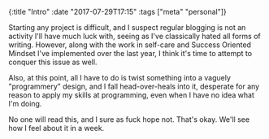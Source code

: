 {:title "Intro"
 :date "2017-07-29T17:15"
 :tags ["meta" "personal"]}

Starting any project is difficult, and I suspect regular blogging is not an activity I'll have much luck with, seeing as I've classically hated all forms of writing. However, along with the work in self-care and Success Oriented Mindset I've implemented over the last year, I think it's time to attempt to conquer this issue as well.

Also, at this point, all I have to do is twist something into a vaguely "programmery" design, and I fall head-over-heals into it, desperate for any reason to apply my skills at programming, even when I have no idea what I'm doing.

No one will read this, and I sure as fuck hope not. That's okay. We'll see how I feel about it in a week.

